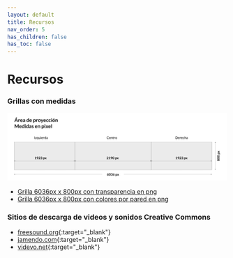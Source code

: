 ```yaml
---
layout: default
title: Recursos
nav_order: 5
has_children: false
has_toc: false
---
```


# Recursos

### Grillas con medidas

![alt text](/assets/medidaspantallas.jpg "Medidas en píxeles del laboratorio")

- <a href="../../assets/grid_6036x800.png" download>Grilla 6036px x 800px con transparencia en png</a>
- <a href="../../assets/grid_6036x800_colores.png" download>Grilla 6036px x 800px con colores por pared en png</a>


### Sitios de descarga de videos y sonidos Creative Commons

- [freesound.org](https://freesound.org){:target="_blank"}
- [jamendo.com](https://www.jamendo.com){:target="_blank"}
- [videvo.net](https://www.videvo.net){:target="_blank"}